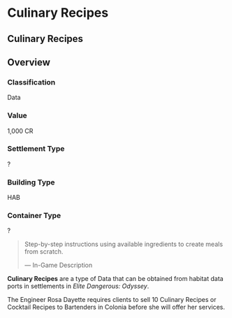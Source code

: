 # Culinary Recipes
## Culinary Recipes

## Overview

### Classification

Data

### Value

1,000 CR

### Settlement Type

?

### Building Type

HAB

### Container Type

?

> 
> 
> Step-by-step instructions using available ingredients to create meals from scratch.
> 
> 
> — In-Game Description
> 

**Culinary Recipes** are a type of Data that can be obtained from habitat data ports in  settlements in *Elite Dangerous: Odyssey*.

The Engineer Rosa Dayette requires clients to sell 10 Culinary Recipes or Cocktail Recipes to Bartenders in Colonia before she will offer her services.